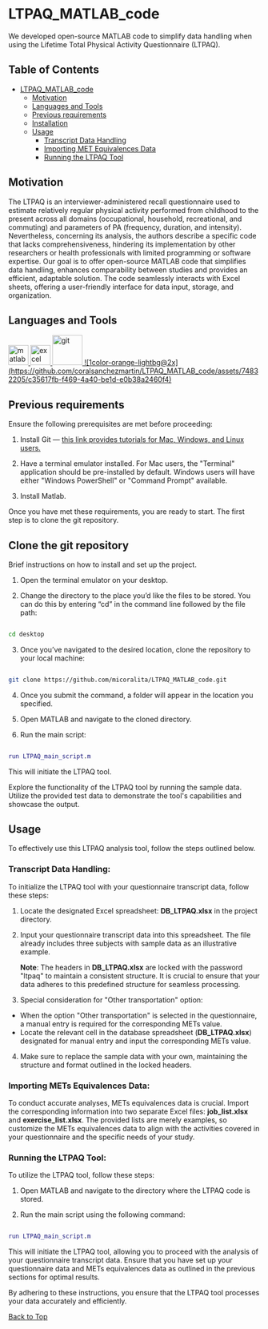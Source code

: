 # LTPAQ_MATLAB_code
We developed open-source MATLAB code to simplify data handling  when using the Lifetime Total Physical Activity Questionnaire (LTPAQ).

## Table of Contents

- [LTPAQ_MATLAB_code](#ltpaq_matlab_code)
  - [Motivation](#motivation)
  - [Languages and Tools](#languages-and-tools)
  - [Previous requirements](#previous-requirements)
  - [Installation](#installation)
  - [Usage](#usage)
    - [Transcript Data Handling](#transcript-data-handling)
    - [Importing MET Equivalences Data](#importing-met-equivalences-data)
    - [Running the LTPAQ Tool](#running-the-ltpaq-tool)

## Motivation
The LTPAQ is an interviewer-administered recall questionnaire used to estimate relatively regular physical activity performed from childhood to the present across all domains (occupational, household, recreational, and commuting) and parameters of PA (frequency, duration, and intensity). Nevertheless, concerning its analysis, the authors describe a specific code that lacks comprehensiveness, hindering its implementation by other researchers or health professionals with limited programming or software expertise. Our goal is to offer open-source MATLAB code that simplifies data handling, enhances comparability between studies and provides an efficient, adaptable solution. The code seamlessly interacts with Excel sheets, offering a user-friendly interface for data input, storage, and organization.


## Languages and Tools
<p align="left"> 
   <a href="https://www.mathworks.com/" target="_blank" rel="noreferrer">
      <img src="https://upload.wikimedia.org/wikipedia/commons/2/21/Matlab_Logo.png" alt="matlab" width="40" height="40"/> 
   </a>
   <a href="https://www.microsoft.com/es/microsoft-365/excel" target="_blank" rel="noreferrer"> 
      <img src="https://upload.wikimedia.org/wikipedia/commons/3/34/Microsoft_Office_Excel_%282019%E2%80%93present%29.svg" alt="excel" width="40" height="40"/> 
   </a> 
     <a href="https://git-scm.com/" target="_blank" rel="noreferrer"> 
      <img src="https://upload.wikimedia.org/wikipedia/commons/e/e0/Git-logo.svg" alt="git" width="60" height="60"/> 
       ![1color-orange-lightbg@2x](https://github.com/coralsanchezmartin/LTPAQ_MATLAB_code/assets/74832205/c35617fb-f469-4a40-be1d-e0b38a2460f4)

   </a> 
</p>

## Previous requirements
Ensure the following prerequisites are met before proceeding:

1. Install Git — [this link provides tutorials for Mac, Windows, and Linux users.](https://gist.github.com/derhuerst/1b15ff4652a867391f03)

2. Have a terminal emulator installed. For Mac users, the "Terminal" application should be pre-installed by default. Windows users will have either "Windows PowerShell" or "Command Prompt" available.

3. Install Matlab.

Once you have met these requirements, you are ready to start. The first step is to clone the git repository.


## Clone the git repository
Brief instructions on how to install and set up the project.

1. Open the terminal emulator on your desktop.

2. Change the directory to the place you’d like the files to be stored. You can do this by entering “cd” in the command line followed by the file path:

```bash

cd desktop

```

3. Once you’ve navigated to the desired location, clone the repository to your local machine:

```bash

git clone https://github.com/micoralita/LTPAQ_MATLAB_code.git

```

4. Once you submit the command, a folder will appear in the location you specified.

5. Open MATLAB and navigate to the cloned directory.

6. Run the main script:

```matlab

run LTPAQ_main_script.m

```

This will initiate the LTPAQ tool.


Explore the functionality of the LTPAQ tool by running the sample data. Utilize the provided test data to demonstrate the tool's capabilities and showcase the output.


## Usage
To effectively use this LTPAQ analysis tool, follow the steps outlined below.

### Transcript Data Handling:

To initialize the LTPAQ tool with your questionnaire transcript data, follow these steps:

1. Locate the designated Excel spreadsheet: **DB_LTPAQ.xlsx** in the project directory.

2. Input your questionnaire transcript data into this spreadsheet. The file already includes three subjects with sample data as an illustrative example.

   **Note**: The headers in **DB_LTPAQ.xlsx** are locked with the password "ltpaq" to maintain a consistent structure. It is crucial to ensure that your data adheres to this predefined structure for seamless processing.

3. Special consideration for "Other transportation" option:

  * When the option "Other transportation" is selected in the questionnaire, a manual entry is required for the corresponding METs value.
  * Locate the relevant cell in the database spreadsheet (**DB_LTPAQ.xlsx**) designated for manual entry and input the corresponding METs value.

4. Make sure to replace the sample data with your own, maintaining the structure and format outlined in the locked headers.


### Importing METs Equivalences Data:

To conduct accurate analyses, METs equivalences data is crucial. Import the corresponding information into two separate Excel files: **job_list.xlsx** and **exercise_list.xlsx**. The provided lists are merely examples, so customize the METs equivalences data to align with the activities covered in your questionnaire and the specific needs of your study.

### Running the LTPAQ Tool:

To utilize the LTPAQ tool, follow these steps:

1. Open MATLAB and navigate to the directory where the LTPAQ code is stored.

2. Run the main script using the following command:

```matlab

run LTPAQ_main_script.m 
```

This will initiate the LTPAQ tool, allowing you to proceed with the analysis of your questionnaire transcript data. Ensure that you have set up your questionnaire data and METs equivalences data as outlined in the previous sections for optimal results.



By adhering to these instructions, you ensure that the LTPAQ tool processes your data accurately and efficiently.


<!-- Back to Top Button -->
[Back to Top](#LTPAQ_MATLAB_code)

